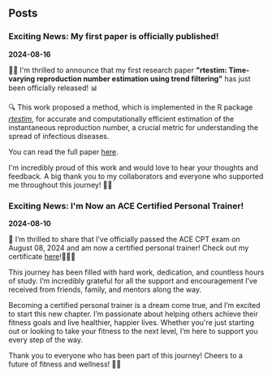 ## Posts

### Exciting News: My first paper is officially published!

**2024-08-16**

👏🎊 I'm thrilled to announce that my first research paper **"rtestim: Time-varying reproduction number estimation using trend filtering"** has just been officially released! 📊 

🔍 This work proposed a method, which is implemented in the R package [*rtestim*](https://dajmcdon.github.io/rtestim/), for accurate and computationally efficient estimation of the instantaneous reproduction number, a crucial metric for understanding the spread of infectious diseases.

You can read the full paper [here](https://journals.plos.org/ploscompbiol/article?id=10.1371/journal.pcbi.1012324).

I'm incredibly proud of this work and would love to hear your thoughts and feedback. A big thank you to my collaborators and everyone who supported me throughout this journey! 🙏🌟


### Exciting News: I'm Now an ACE Certified Personal Trainer!

**2024-08-10**

🎉 I’m thrilled to share that I’ve officially passed the ACE CPT exam on August 08, 2024 and am now a certified personal trainer! Check out my certificate [here](https://credentials.acefitness.org/b6c1d419-6303-429b-be98-85151c8935f5#gs.cunybr)!🏋️‍♂️💪

This journey has been filled with hard work, dedication, and countless hours of study. I’m incredibly grateful for all the support and encouragement I’ve received from friends, family, and mentors along the way.

Becoming a certified personal trainer is a dream come true, and I’m excited to start this new chapter. I’m passionate about helping others achieve their fitness goals and live healthier, happier lives. Whether you're just starting out or looking to take your fitness to the next level, I’m here to support you every step of the way.

Thank you to everyone who has been part of this journey! Cheers to a future of fitness and wellness! 🙌✨
